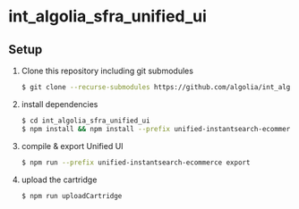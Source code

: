 # int_algolia_sfra_unified_ui

## Setup

1. Clone this repository including git submodules
    ```sh
    $ git clone --recurse-submodules https://github.com/algolia/int_algolia_sfra_unified_ui 
    ```
2. install dependencies
    ```sh
    $ cd int_algolia_sfra_unified_ui 
    $ npm install && npm install --prefix unified-instantsearch-ecommerce
    ```

3. compile & export Unified UI
    ```sh
    $ npm run --prefix unified-instantsearch-ecommerce export
    ```
   
4. upload the cartridge
    ```sh
    $ npm run uploadCartridge
    ```

